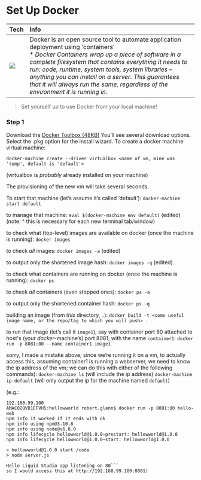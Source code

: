 # Set Up Docker

| Tech        | Info           |
|:------------- |:-------------|
| <img src="http://imgur.com/ezUeJxf.png"> | Docker is an open source tool to automate application deployment using 'containers' <br> * <em>Docker Containers wrap up a piece of software in a complete filesystem that contains everything it needs to run: code, runtime, system tools, system libraries – anything you can install on a server. This guarantees that it will always run the same, regardless of the environment it is running in.</em> |

> Set yourself up to use Docker from your local machine!

### Step 1

Download the [Docker Toolbox (48KB)](https://www.docker.com/products/docker-toolbox)
You’ll see several download options. Select the .pkg option for the install wizard.
To create a docker machine virtual machine:

`docker-machine create --driver virtualbox <name of vm, mine was 'temp', default is 'default'>`

(virtualbox is _probably_ already installed on your machine)

The provisioning of the new vm will take several seconds.

To start that machine (let’s assume it’s called ‘default’): `docker-machine  start default`

to manage that machine: `eval $(docker-machine env default)` (edited)
(note: ^ this is necessary for each new terminal tab/window)

to check what (top-level) images are available on docker (once the machine is running): `docker images`

to check _all_ images: `docker images -a` (edited)

to output only the shortened image hash: `docker images -q` (edited)

to check what containers are running on docker (once the machine is running): `docker ps`

to check _all_ containers (even stopped ones): `docker ps -a`

to output only the shortened container hash: `docker ps -q`

building an image (from _this_ directory, `.`): `docker build -t <some useful image name, or the repo/tag to which you will push> .`

to run that image (let’s call it `image1`), say with container port 80 attached to host's (your *docker*-machine’s) port 8081, with the name `container1`: `docker run -p 8081:80 --name container1 image1`

sorry, I made a mistake above;
since we’re running it on a vm, to actually access this, assuming container1 is running a webserver, we need to know the ip address of the vm; we can do this with either of the following commands):
`docker-machine ls` (will include the ip address)
`docker-machine ip default` (will only output the ip for the machine named `default`)

(e.g.:
```AMAC02QVD1EFVH5:hellowworld robert.glenn$ docker-machine ip temp
192.168.99.100
AMAC02QVD1EFVH5:hellowworld robert.glenn$ docker run -p 8081:80 hello-web
npm info it worked if it ends with ok
npm info using npm@3.10.8
npm info using node@v6.8.0
npm info lifecycle hellowworld@1.0.0~prestart: hellowworld@1.0.0
npm info lifecycle hellowworld@1.0.0~start: hellowworld@1.0.0

> hellowworld@1.0.0 start /code
> node server.js

Hello Liquid Studio app listening on 80```
so I would access this at http://192.168.99.100:8081)
